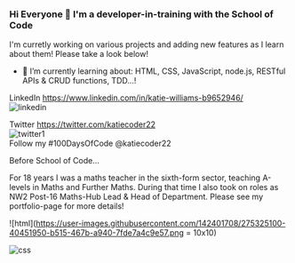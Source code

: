 ### Hi Everyone 👋 I'm a developer-in-training with the School of Code 
 I'm curretly working on various projects and adding new features as I learn about them! Please take a look below!

- 🌱 I’m currently learning about:
  HTML, CSS, JavaScript, node.js, RESTful APIs & CRUD functions, TDD...!

LinkedIn https://www.linkedin.com/in/katie-williams-b9652946/
<br>
![linkedin](https://github.com/Katie-W-22/Katie-W-22/assets/142401708/daa72bc4-c136-4b75-a7ca-683dc48b73a0)

Twitter  https://twitter.com/katiecoder22
<br>
![twitter1](https://github.com/Katie-W-22/Katie-W-22/assets/142401708/ee6de26f-ccc3-40e7-abf1-4c3cf84cc956)
<br>
Follow my #100DaysOfCode  @katiecoder22

Before School of Code...

For 18 years I was a maths teacher in the sixth-form sector, teaching A-levels in Maths and Further Maths.
During that time I also took on roles as NW2 Post-16 Maths-Hub Lead & Head of Department. Please see my portfolio-page for more details!

![html](https://user-images.githubusercontent.com/142401708/275325100-40451950-b515-467b-a940-7fde7a4c9e57.png = 10x10)

![css](https://github.com/Katie-W-22/Katie-W-22/assets/142401708/7742c78c-54b0-4e6b-8c92-4f32b451e3ad)

[1]:https://www.linkedin.com/in/katie-williams-b9652946;
<!--
**Katie-W-22/Katie-W-22** is a ✨ _special_ ✨ repository because its `README.md` (this file) appears on your GitHub profile.

Here are some ideas to get you started:

- 🔭 I’m currently working on ...
- 🌱 I’m currently learning ...
- 👯 I’m looking to collaborate on ...
- 🤔 I’m looking for help with ...
- 💬 Ask me about ...
- 📫 How to reach me: ...
- 😄 Pronouns: ...
- ⚡ Fun fact: ...
-->

